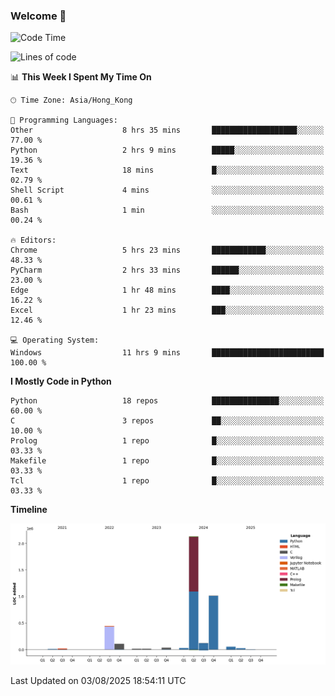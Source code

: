 ### Welcome 👋

<!--START_SECTION:waka-->
![Code Time](http://img.shields.io/badge/Code%20Time-2%2C401%20hrs%2034%20mins-blue)

![Lines of code](https://img.shields.io/badge/From%20Hello%20World%20I%27ve%20Written-4.0%20million%20lines%20of%20code-blue)

📊 **This Week I Spent My Time On** 

```text
🕑︎ Time Zone: Asia/Hong_Kong

💬 Programming Languages: 
Other                    8 hrs 35 mins       ███████████████████░░░░░░   77.00 % 
Python                   2 hrs 9 mins        █████░░░░░░░░░░░░░░░░░░░░   19.36 % 
Text                     18 mins             █░░░░░░░░░░░░░░░░░░░░░░░░   02.79 % 
Shell Script             4 mins              ░░░░░░░░░░░░░░░░░░░░░░░░░   00.61 % 
Bash                     1 min               ░░░░░░░░░░░░░░░░░░░░░░░░░   00.24 % 

🔥 Editors: 
Chrome                   5 hrs 23 mins       ████████████░░░░░░░░░░░░░   48.33 % 
PyCharm                  2 hrs 33 mins       ██████░░░░░░░░░░░░░░░░░░░   23.00 % 
Edge                     1 hr 48 mins        ████░░░░░░░░░░░░░░░░░░░░░   16.22 % 
Excel                    1 hr 23 mins        ███░░░░░░░░░░░░░░░░░░░░░░   12.46 % 

💻 Operating System: 
Windows                  11 hrs 9 mins       █████████████████████████   100.00 % 
```

**I Mostly Code in Python** 

```text
Python                   18 repos            ███████████████░░░░░░░░░░   60.00 % 
C                        3 repos             ██░░░░░░░░░░░░░░░░░░░░░░░   10.00 % 
Prolog                   1 repo              █░░░░░░░░░░░░░░░░░░░░░░░░   03.33 % 
Makefile                 1 repo              █░░░░░░░░░░░░░░░░░░░░░░░░   03.33 % 
Tcl                      1 repo              █░░░░░░░░░░░░░░░░░░░░░░░░   03.33 % 
```



**Timeline**

![Lines of Code chart](https://raw.githubusercontent.com/xhj2501/xhj2501/main/assets/bar_graph.png)


 Last Updated on 03/08/2025 18:54:11 UTC
<!--END_SECTION:waka-->

